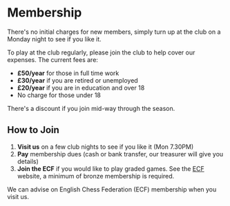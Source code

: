 # Membership

There's no initial charges for new members, simply turn up at the club on a Monday night to see if you like it.

To play at the club regularly, please join the club to help cover our expenses. The current fees are:
- **£50/year** for those in full time work</li>
- **£30/year** if you are retired or unemployed</li>
- **£20/year** if you are in education and over 18</li>
- No charge for those under 18

There's a discount if you join mid-way through the season.</p>

## How to Join

1. **Visit us** on a few club nights to see if you like it (Mon 7.30PM)
3. **Pay** membership dues (cash or bank transfer, our treasurer will give you details)
2. **Join the ECF** if you would like to play graded games. See the [ECF](https://www.englishchess.org.uk/ecf-membership-rates-and-joining-details/) website, a minimum of bronze membership is required.

We can advise on English Chess Federation (ECF)  membership when you visit us.
